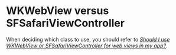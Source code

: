 # WKWebView versus SFSafariViewController

When deciding which class to use, you should refer to [*Should I use WKWebView or SFSafariViewController for web views in my app?*](https://developer.apple.com/news/?id=trjs0tcd).
